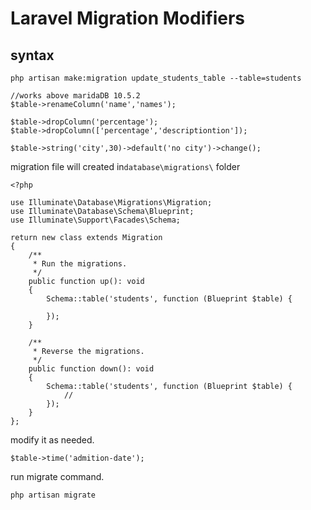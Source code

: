 # Laravel Migration Modifiers
## syntax
```
php artisan make:migration update_students_table --table=students
```

```
//works above maridaDB 10.5.2
$table->renameColumn('name','names');
```

```
$table->dropColumn('percentage');
$table->dropColumn(['percentage','descriptiontion']);
```

```
$table->string('city',30)->default('no city')->change();
```


migration file will created in`database\migrations\` folder
```
<?php

use Illuminate\Database\Migrations\Migration;
use Illuminate\Database\Schema\Blueprint;
use Illuminate\Support\Facades\Schema;

return new class extends Migration
{
    /**
     * Run the migrations.
     */
    public function up(): void
    {
        Schema::table('students', function (Blueprint $table) {
            
        });
    }

    /**
     * Reverse the migrations.
     */
    public function down(): void
    {
        Schema::table('students', function (Blueprint $table) {
            //
        });
    }
};
```

modify it as needed.
```
$table->time('admition-date');
```

run migrate command.
```
php artisan migrate
```
